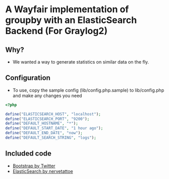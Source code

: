 # A Wayfair implementation of groupby with an ElasticSearch Backend (For Graylog2)

## Why?
* We wanted a way to generate statistics on similar data on the fly.

## Configuration
* To use, copy the sample config (lib/config.php.sample) to lib/config.php and make any
changes you need

```php
<?php

define("ELASTICSEARCH_HOST", "localhost");
define("ELASTICSEARCH_PORT", "9200");
define("DEFAULT_HOSTNAME", "*");
define("DEFAULT_START_DATE", "1 hour ago");
define("DEFAULT_END_DATE", "now");
define("DEFAULT_SEARCH_STRING", "logs");
```

## Included code
* [Bootstrap by Twitter](https://github.com/twitter/bootstrap/)
* [ElasticSearch by nervetattoe](https://github.com/nervetattoo/elasticsearch)

